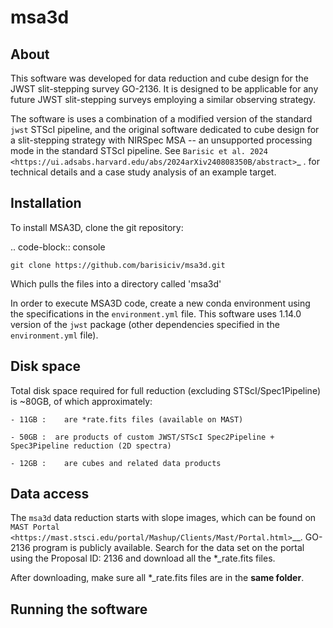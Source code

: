 # msa3d



About
------------

This software was developed for data reduction and cube design for the JWST slit-stepping survey GO-2136.
It is designed to be applicable for any future JWST slit-stepping surveys employing a similar observing strategy.

The software is uses a combination of a modified version of the standard ``jwst`` STScI pipeline, and the original software dedicated to cube design for a slit-stepping strategy with NIRSpec MSA -- an unsupported processing mode in the standard STScI pipeline.
See  `Barisic et al. 2024 <https://ui.adsabs.harvard.edu/abs/2024arXiv240808350B/abstract>`_ . for technical details and a case study analysis of an example target.


Installation
------------

To install MSA3D, clone the git repository:

.. code-block:: console

    git clone https://github.com/barisiciv/msa3d.git

Which pulls the files into a directory called 'msa3d'

In order to execute MSA3D code, create a new conda environment using the specifications in the ``environment.yml`` file.
This software uses 1.14.0 version of the ``jwst`` package (other dependencies specified in the ``environment.yml`` file).


Disk space
------------

Total disk space required for full reduction (excluding STScI/Spec1Pipeline) is ~80GB, of which approximately:

    - 11GB : 	are *rate.fits files (available on MAST)

    - 50GB :  are products of custom JWST/STScI Spec2Pipeline + Spec3Pipeline reduction (2D spectra)

    - 12GB :	are cubes and related data products


Data access
------------

The ``msa3d`` data reduction starts with slope images, which can be found on `MAST Portal <https://mast.stsci.edu/portal/Mashup/Clients/Mast/Portal.html>`__. GO-2136 program is publicly available. Search for the data set on the portal using the Proposal ID: 2136 and download all the *_rate.fits files.

After downloading, make sure all *_rate.fits files are in the **same folder**.


Running the software
------------

